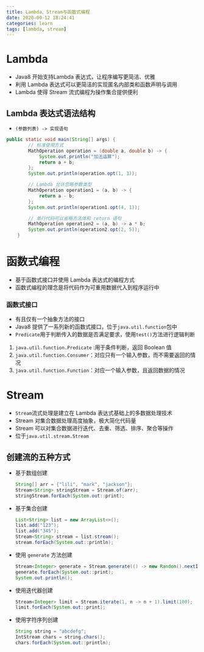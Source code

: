 ```yaml
---
title: Lambda、Stream与函数式编程
date: 2020-09-12 18:24:41
categories: learn
tags: [lambda, stream]
---
```


# Lambda

* Java8 开始支持Lambda 表达式，让程序编写更简洁、优雅
* 利用 Lambda 表达式可以更简洁的实现匿名内部类和函数声明与调用
* Lambda 使得 Stream 流式编程为操作集合提供便利

## Lambda 表达式语法结构

* `(参数列表) -> 实现语句`

```java
public static void main(String[] args) {
        // 标准使用方式
        MathOperation operation = (double a, double b) -> {
            System.out.println("加法运算");
            return a + b;
        };
        System.out.println(operation.opt(1, 3));

        // Lambda 允许忽略参数类型
        MathOperation operation1 = (a, b) -> {
            return a - b;
        };
        System.out.println(operation1.opt(4, 1));

        // 单行代码可以省略方法体和 return 语句
        MathOperation operation2 = (a, b) -> a * b;
        System.out.println(operation2.opt(2, 5));
    }
```



# 函数式编程

* 基于函数式接口并使用 Lambda 表达式的编程方式
* 函数式编程的理念是将代码作为可重用数据代入到程序运行中

### 函数式接口

* 有且仅有一个抽象方法的接口
* Java8 提供了一系列新的函数式接口，位于`java.util.function`包中
* `Predicate`用于判断传入的数据是否满足要求，使用`test()`方法进行逻辑判断

1. `java.util.function.Predicate` :用于条件判断，返回 Boolean 值
2. `java.util.function.Consumer`：对应只有一个输入参数，而不需要返回的情况
3. `java.util.function.Function`：对应一个输入参数，且返回数据的情况

# Stream

* `Stream`流式处理是建立在 Lambda 表达式基础上的多数据处理技术
* Stream 对集合数据处理高度抽象，极大简化代码量
* Stream 可以对集合数据进行迭代、去重、筛选、排序、聚合等操作
* 位于`java.util.stream.Stream`

## 创建流的五种方式

* 基于数组创建

  ```java
  String[] arr = {"lili", "mark", "jackson"};
  Stream<String> stringStream = Stream.of(arr);
  stringStream.forEach(System.out::print);
  ```

* 基于集合创建

  ```java
  List<String> list = new ArrayList<>();
  list.add("123");
  list.add("345");
  Stream<String> stream = list.stream();
  stream.forEach(System.out::println);
  ```

* 使用 `generate` 方法创建

  ```java
  Stream<Integer> generate = Stream.generate(() -> new Random().nextInt(100000)).limit(100);
  generate.forEach(System.out::print);
  System.out.println();
  ```

* 使用迭代器创建

  ```java
  Stream<Integer> limit = Stream.iterate(1, n -> n + 1).limit(100);
  limit.forEach(System.out::print);
  ```

* 使用字符序列创建

  ```java
  String string = "abcdefg";
  IntStream chars = string.chars();
  chars.forEach(System.out::println);
  ```

